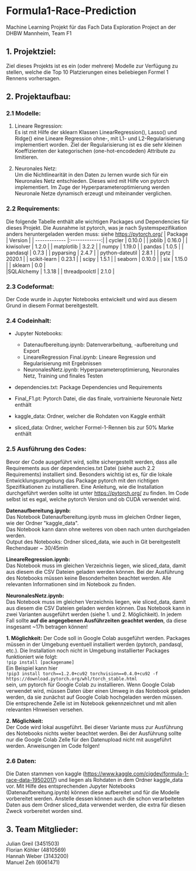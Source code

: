 # Formula1-Race-Prediction
Machine Learning Projekt für das Fach Data Exploration Project an der DHBW Mannheim, Team F1

## 1. Projektziel:
Ziel dieses Projekts ist es ein (oder mehrere) Modelle zur Verfügung zu stellen, welche die Top 10 Platzierungen eines beliebiegen Formel 1 Rennens vorhersagen. 

## 2. Projektaufbau:
### 2.1 Modelle:
1. Lineare Regression: <br>
Es ist mit Hilfe der sklearn Klassen LinearRegression(), Lasso() und Ridge() eine Lineare Regression ohne-, mit L1- und L2-Regularisierung implementiert worden. Ziel der Regularisierung ist es die sehr kleinen Koeffizienten der kategorischen (one-hot-encodeden) Attribute zu limitieren. 

2. Neuronales Netz: <br>
Um die Nichtlinearität in den Daten zu lernen wurde sich für ein Neuronales Netz entschieden. Dieses wird mit Hilfe von pytorch implementiert. Im Zuge der Hyperparameteroptimierung werden Neuronale Netze dynamisch erzeugt und miteinander verglichen.

### 2.2 Requirements:
Die folgende Tabelle enthält alle wichtigen Packages und Dependencies für dieses Projekt. Die Ausnahme ist pytorch, was je nach Systemspezifikation anders heruntergeladen werden muss: siehe https://pytorch.org/
| Package       | Version        |
| ------------- |:-------------:|
| cycler      | 0.10.0 |
| joblib      | 0.16.0   |
| kiwisolver | 1.2.0 |
| matplotlib   | 3.2.2 |
| numpy     | 1.19.0   |
| pandas | 1.0.5     |
| pandasql   | 0.7.3 |
| pyparsing     | 2.4.7    |
| python-dateutil | 2.8.1     | 
| pytz   | 2020.1 | 
| scikit-learn     | 0.23.1     | 
| scipy | 1.5.1      | 
| seaborn      | 0.10.0 |
| six     | 1.15.0    | 
| sklearn | 0.0    |  
|SQLAlchemy | 1.3.18 |
| threadpoolctl | 2.1.0 |

### 2.3 Codeformat:
Der Code wurde in Jupyter Notebooks entwickelt und wird aus diesem Grund in diesem Format bereitgestellt. 

### 2.4 Codeinhalt:

- Jupyter Notebooks:
  - Datenaufbereitung.ipynb: Datenverarbeitung, -aufbereitung und Export
  - LineareRegression Final.ipynb: Lineare Regression und Regularisierung mit Ergebnissen
  - NeuronalesNetz.ipynb: Hyperparameteroptimierung, Neuronales Netz, Training und finales Testen
  
- dependencies.txt: Package Dependencies und Requirements
- Final_F1.pt: Pytorch Datei, die das finale, vortrainierte Neuronale Netz enthält 
- kaggle_data: Ordner, welcher die Rohdaten von Kaggle enthält
- sliced_data: Ordner, welcher Formel-1-Rennen bis zur 50% Marke enthält

### 2.5 Ausführung des Codes:
Bevor der Code ausgeführt wird, sollte sichergestellt werden, dass alle Requirements aus der dependencies.txt Datei (siehe auch 2.2 Requirements) installiert sind. Besonders wichtig ist es, für die lokale Entwicklungsumgebung das Package pytorch mit den richtigen Spezifikationen zu installieren. Eine Anleitung, wie die Installation durchgeführt werden sollte ist unter https://pytorch.org/ zu finden. Im Code selbst ist es egal, welche pytorch Version und ob CUDA verwendet wird.



**Datenaufbereitung.ipynb:**<br>
Das Notebook Datenaufbereitung.ipynb muss im gleichen Ordner liegen, wie der Ordner "kaggle_data".<br>
Das Notebook kann dann ohne weiteres von oben nach unten durchgeladen werden.<br>
Output des Notebooks: Ordner sliced_data, wie auch in Git bereitgestellt <br>
Rechendauer ~ 30/45min

**LineareRegression.ipynb:**<br>
Das Notebook muss im gleichen Verzeichnis liegen, wie sliced_data, damit aus diesem die CSV Dateien geladen werden können. Bei der Ausführung des Notebooks müssen keine Besonderheiten beachtet werden. Alle relevanten Informationen sind im Notebook zu finden.

**NeuronalesNetz.ipynb:**<br>
Das Notebook muss im gleichen Verzeichnis liegen, wie sliced_data, damit aus diesem die CSV Dateien geladen werden können. Das Notebook kann in zwei Varianten ausgeführt werden (siehe 1. und 2. Möglichkeit). In jedem Fall sollte **auf die angegebenen Ausführzeiten geachtet werden**, da diese insgesamt ~17h betragen können!

   **1. Möglichkeit:** 
   Der Code soll in Google Colab ausgeführt werden. Packages müssen in der Umgebung eventuell installiert werden (pytorch, pandasql, etc.). Die Installation noch nicht in Umgebung installierter Packages funktioniert wie folgt:<br>
        ```
            !pip install [packagename]
        ```<br>
  Ein Beispiel kann hier <br>
        ```
        !pip3 install torch==1.2.0+cu92 torchvision==0.4.0+cu92 -f    https://download.pytorch.org/whl/torch_stable.html
        ```<br>
    sein, um pytorch für Google Colab zu installieren. Wenn Google Colab verwendet wird, müssen Daten über einen Umweg in das Notebook geladen werden, da sie zunächst auf Google Colab hochgeladen werden müssen. Die entsprechende Zelle ist im Notebook gekennzeichnet und mit allen relevanten HInweisen versehen.

  **2. Möglichkeit:** <br>
  Der Code wird lokal ausgeführt. Bei dieser Variante muss zur Ausführung des Notebooks nichts weiter beachtet werden. Bei der Ausführung sollte nur die Google Colab Zelle für den Datenupload nicht mit ausgeführt werden. Anweisungen im Code folgen!


### 2.6 Daten:
Die Daten stammen von kaggle (https://www.kaggle.com/cjgdev/formula-1-race-data-19502017) und liegen als Rohdaten in dem Ordner kaggle_data vor. Mit Hilfe des entsprechenden Jupyter Notebooks (Datenaufbereitung.ipynb) können diese aufbereitet und für die Modelle vorbereitet werden. Anstelle dessen können auch die schon verarbeiteten Daten aus dem Ordner sliced_data verwendet werden, die extra für diesen Zweck vorbereitet worden sind. 

## 3. Team Mitglieder:
Julian Greil (3451503) <br>
Florian Köhler (4810569) <br>
Hannah Weber (3143200) <br>
Manuel Zeh (6061471) 
